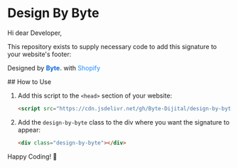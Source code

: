 # Design By Byte

Hi dear Developer,

This repository exists to supply necessary code to add this signature to your website's footer:

<div id="byteDesigned"><p>Designed by <strong><a href="#" target="_blank" rel="nofollow" style="color: #0969da; text-decoration: none;">Byte</a><span style="color: #1a7f37; text-decoration: none;">.</span></strong> with <a href="#" target="_blank" rel="nofollow" style="text-decoration: none; color: #218bff;">Shopify</a></p><div class="footer__bottom-right"></div></div>
## How to Use

1. Add this script to the `<head>` section of your website:

   ```html
   <script src="https://cdn.jsdelivr.net/gh/Byte-Dijital/design-by-byte@latest/design-by-byte.js"></script>
   ```

2. Add the `design-by-byte` class to the div where you want the signature to appear:

   ```html
   <div class="design-by-byte"></div>
   ```

Happy Coding! 🚀
